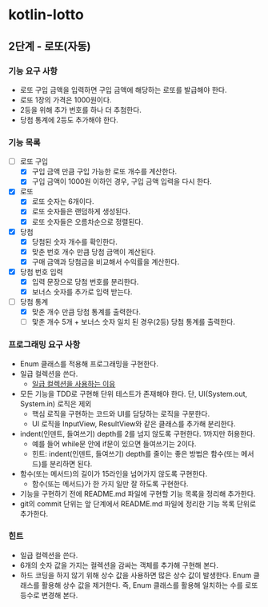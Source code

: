 # kotlin-lotto

## 2단계 - 로또(자동)

### 기능 요구 사항

- 로또 구입 금액을 입력하면 구입 금액에 해당하는 로또를 발급해야 한다.
- 로또 1장의 가격은 1000원이다.
- 2등을 위해 추가 번호를 하나 더 추첨한다.
- 당첨 통계에 2등도 추가해야 한다.

### 기능 목록

- [ ] 로또 구입
    - [x] 구입 금액 만큼 구입 가능한 로또 개수를 계산한다.
    - [x] 구입 금액이 1000원 이하인 경우, 구입 금액 입력을 다시 한다.
- [x] 로또
    - [x] 로또 숫자는 6개이다.
    - [x] 로또 숫자들은 랜덤하게 생성된다.
    - [x] 로또 숫자들은 오름차순으로 정렬된다.
- [x] 당첨
    - [x] 당첨된 숫자 개수를 확인한다.
    - [x] 맞춘 번호 개수 만큼 당첨 금액이 계산된다.
    - [x] 구매 금액과 당첨금을 비교해서 수익률을 계산한다.
- [x] 당첨 번호 입력
    - [x] 입력 문장으로 당첨 번호를 분리한다.
    - [x] 보너스 숫자를 추가로 입력 받는다.
- [ ] 당첨 통계
    - [x] 맞춘 개수 만큼 당첨 통계를 출력한다.
    - [ ] 맟춘 개수 5개 + 보너스 숫자 일치 된 경우(2등) 당첨 통계를 출력한다.

### 프로그래밍 요구 사항

- Enum 클래스를 적용해 프로그래밍을 구현한다.
- 일급 컬렉션을 쓴다.
    - [일급 컬렉션을 사용하는 이유](https://woowacourse.github.io/javable/post/2020-05-08-First-Class-Collection)
- 모든 기능을 TDD로 구현해 단위 테스트가 존재해야 한다. 단, UI(System.out, System.in) 로직은 제외
    - 핵심 로직을 구현하는 코드와 UI를 담당하는 로직을 구분한다.
    - UI 로직을 InputView, ResultView와 같은 클래스를 추가해 분리한다.
- indent(인덴트, 들여쓰기) depth를 2를 넘지 않도록 구현한다. 1까지만 허용한다.
    - 예를 들어 while문 안에 if문이 있으면 들여쓰기는 2이다.
    - 힌트: indent(인덴트, 들여쓰기) depth를 줄이는 좋은 방법은 함수(또는 메서드)를 분리하면 된다.
- 함수(또는 메서드)의 길이가 15라인을 넘어가지 않도록 구현한다.
    - 함수(또는 메서드)가 한 가지 일만 잘 하도록 구현한다.
- 기능을 구현하기 전에 README.md 파일에 구현할 기능 목록을 정리해 추가한다.
- git의 commit 단위는 앞 단계에서 README.md 파일에 정리한 기능 목록 단위로 추가한다.

### 힌트

- 일급 컬렉션을 쓴다.
- 6개의 숫자 값을 가지는 컬렉션을 감싸는 객체를 추가해 구현해 본다.
- 하드 코딩을 하지 않기 위해 상수 값을 사용하면 많은 상수 값이 발생한다. Enum 클래스를 활용해 상수 값을 제거한다. 즉, Enum 클래스를 활용해 일치하는 수를 로또 등수로 변경해 본다.
